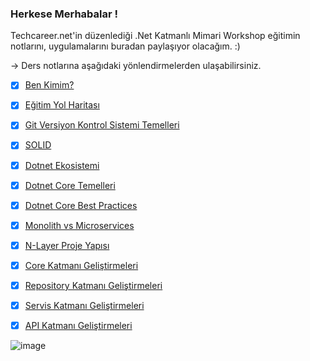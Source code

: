 ### Herkese Merhabalar !

Techcareer.net'in düzenlediği .Net Katmanlı Mimari Workshop eğitimin notlarını, uygulamalarını buradan paylaşıyor olacağım. :)

-> Ders notlarına aşağıdaki yönlendirmelerden ulaşabilirsiniz.

- [x] [Ben Kimim?](https://github.com/KardelRuveyda/dotnet-techcareer-workshop/blob/master/ben-kimim.md)
- [x] [Eğitim Yol Haritası](https://github.com/KardelRuveyda/dotnet-techcareer-workshop/blob/master/roadmap.md)
- [x] [Git Versiyon Kontrol Sistemi Temelleri](https://github.com/KardelRuveyda/dotnet-techcareer-workshop/blob/master/git-101.md)
- [x] [SOLID](https://github.com/KardelRuveyda/dotnet-techcareer-workshop/blob/master/solid.md)
- [x] [Dotnet Ekosistemi](https://github.com/KardelRuveyda/dotnet-techcareer-workshop/blob/master/dotnetekosistemi.md)
- [x] [Dotnet Core Temelleri](https://github.com/KardelRuveyda/dotnet-techcareer-workshop/blob/master/dotnetcore-basic.md)
- [x] [Dotnet Core Best Practices](https://github.com/KardelRuveyda/dotnet-techcareer-workshop/blob/master/dotnet-core-best-practices.md)
- [x] [Monolith vs Microservices](https://github.com/KardelRuveyda/dotnet-techcareer-workshop/blob/master/monolith-microservices.md)
- [x] [N-Layer Proje Yapısı](https://github.com/KardelRuveyda/dotnet-techcareer-workshop/blob/master/nlayer.md)
- [x] [Core Katmanı Geliştirmeleri](https://github.com/KardelRuveyda/dotnet-techcareer-workshop/blob/master/core.md)
- [x] [Repository Katmanı Geliştirmeleri](https://github.com/KardelRuveyda/dotnet-techcareer-workshop/blob/master/repository.md)
- [x] [Servis Katmanı Geliştirmeleri](https://github.com/KardelRuveyda/dotnet-techcareer-workshop/blob/master/service.md)
- [x] [API Katmanı Geliştirmeleri](https://github.com/KardelRuveyda/dotnet-techcareer-workshop/blob/master/api.md)


![image](https://github.com/KardelRuveyda/dotnet-techcareer-workshop/assets/33912144/5bc36f52-9cc9-4a10-94df-9dd797281018)
